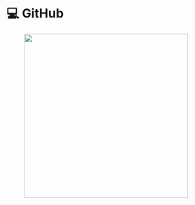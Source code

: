 # 💻 GitHub

<figure><img src="broken-reference" alt="" width="375"><figcaption></figcaption></figure>
